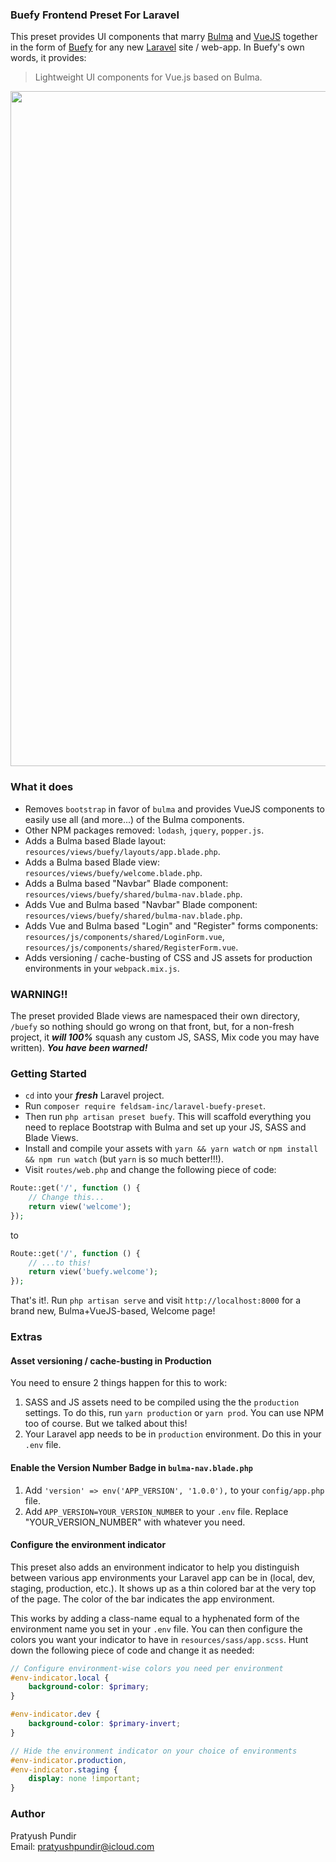 ### Buefy Frontend Preset For Laravel

This preset provides UI components that marry [Bulma](https://bulma.io/) and [VueJS](https://vuejs.org/) together in the form of [Buefy](https://buefy.github.io/documentation/snackbar) for any new [Laravel](https://laravel.com/) site / web-app. In Buefy's own words, it provides:
 > Lightweight UI components for Vue.js based on Bulma.

<p align="center">
  <img width="1080" src="https://i.ibb.co/JCr7Xrb/Screen-Flow.gif" alt="Animation" border="0">
</p>
 
### What it does
 - Removes ````bootstrap```` in favor of ````bulma```` and provides VueJS components to easily use all (and more...) of the Bulma components.
 - Other NPM packages removed: ```lodash```, ````jquery````, ````popper.js````.
 - Adds a Bulma based Blade layout: ````resources/views/buefy/layouts/app.blade.php````.
 - Adds a Bulma based Blade view: ````resources/views/buefy/welcome.blade.php````.
 - Adds a Bulma based "Navbar" Blade component: ````resources/views/buefy/shared/bulma-nav.blade.php````.
 - Adds Vue and Bulma based "Navbar" Blade component: ````resources/views/buefy/shared/bulma-nav.blade.php````.
 - Adds Vue and Bulma based "Login" and "Register" forms components: ````resources/js/components/shared/LoginForm.vue````,    ````resources/js/components/shared/RegisterForm.vue````.
 - Adds versioning / cache-busting of CSS and JS assets for production environments in your ````webpack.mix.js````.


### WARNING!!
 The preset provided Blade views are namespaced their own directory, ```/buefy``` so nothing should go wrong on that front, but, for a non-fresh project, it ***will 100%*** squash any custom JS, SASS, Mix code you may have written). ___You have been warned!___
 

 ### Getting Started
 - ````cd```` into your ***fresh*** Laravel project.
 - Run ````composer require feldsam-inc/laravel-buefy-preset````.
 - Then run `````php artisan preset buefy`````. This will scaffold everything you need to replace Bootstrap with Bulma and set up your JS, SASS and Blade Views.
 - Install and compile your assets with ````yarn && yarn watch```` or ````npm install && npm run watch```` (but ```yarn``` is so much better!!!).
 - Visit ````routes/web.php```` and change the following piece of code:
 
 ````php
 Route::get('/', function () {
     // Change this...
     return view('welcome');
 });
 ````
 
 to
 
 ````php
 Route::get('/', function () {
     // ...to this!
     return view('buefy.welcome');
 });
 ````
That's it!. Run ````php artisan serve```` and visit ```http://localhost:8000``` for a brand new, Bulma+VueJS-based, Welcome page! 

### Extras
#### Asset versioning / cache-busting in Production
You need to ensure 2 things happen for this to work:
 1. SASS and JS assets need to be compiled using the the ````production```` settings. To do this, run ````yarn production```` or ````yarn prod````. You can use NPM too of course. But we talked about this! 
 2. Your Laravel app needs to be in ````production```` environment. Do this in your ````.env```` file.

#### Enable the Version Number Badge in ````bulma-nav.blade.php````
 1. Add ````'version' => env('APP_VERSION', '1.0.0'),```` to your ```config/app.php``` file.
 2. Add ````APP_VERSION=YOUR_VERSION_NUMBER```` to your ````.env```` file. Replace "YOUR_VERSION_NUMBER" with whatever you need.

#### Configure the environment indicator
This preset also adds an environment indicator to help you distinguish between various app environments your Laravel app can be in (local, dev, staging, production, etc.). It shows up as a thin colored bar at the very top of the page. The color of the bar indicates the app environment.

This works by adding a class-name equal to a hyphenated form of the environment name you set in your ````.env```` file. You can then configure the colors you want your indicator to have in ````resources/sass/app.scss````. Hunt down the following piece of code and change it as needed:
````scss
// Configure environment-wise colors you need per environment
#env-indicator.local {
    background-color: $primary;
}

#env-indicator.dev {
    background-color: $primary-invert;
}

// Hide the environment indicator on your choice of environments
#env-indicator.production,
#env-indicator.staging {
    display: none !important;
}
````
 

### Author
Pratyush Pundir   
Email: pratyushpundir@icloud.com
